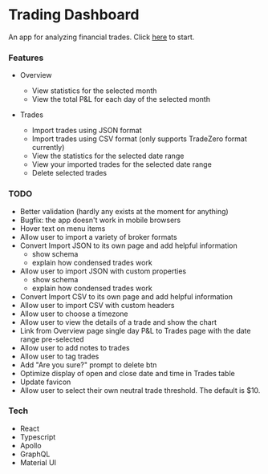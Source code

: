 # Trading Dashboard
An app for analyzing financial trades. Click [here](https://d33q9sffuin3mg.cloudfront.net) to start.

### Features
- Overview
  - View statistics for the selected month
  - View the total P&L for each day of the selected month

- Trades
  - Import trades using JSON format
  - Import trades using CSV format (only supports TradeZero format currently)
  - View the statistics for the selected date range
  - View your imported trades for the selected date range
  - Delete selected trades
  
### TODO
- Better validation (hardly any exists at the moment for anything)
- Bugfix: the app doesn't work in mobile browsers
- Hover text on menu items
- Allow user to import a variety of broker formats
- Convert Import JSON to its own page and add helpful information
  - show schema
  - explain how condensed trades work
- Allow user to import JSON with custom properties
  - show schema
  - explain how condensed trades work
- Convert Import CSV to its own page and add helpful information
- Allow user to import CSV with custom headers
- Allow user to choose a timezone
- Allow user to view the details of a trade and show the chart
- Link from Overview page single day P&L to Trades page with the date range pre-selected
- Allow user to add notes to trades
- Allow user to tag trades
- Add "Are you sure?" prompt to delete btn
- Optimize display of open and close date and time in Trades table
- Update favicon
- Allow user to select their own neutral trade threshold. The default is $10.

### Tech

- React
- Typescript
- Apollo
- GraphQL
- Material UI
